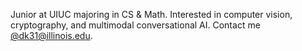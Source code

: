 Junior at UIUC majoring in CS & Math. Interested in computer vision, cryptography, and multimodal conversational AI. Contact me [@dk31@illinois.edu](mailto:dk31@illinois.edu).
